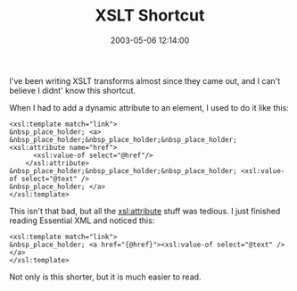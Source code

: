 ﻿---
layout: post
title: "XSLT Shortcut"
comments: false
date: 2003-05-06 12:14:00
categories:
 - Technology
subtext-id: 77c02ec3-a93a-4739-bb04-ddd02faa52cd
alias: /blog/XSLT-Shortcut.aspx
---


I've been writing XSLT transforms almost since they came out, and I can't believe I didnt' know this shortcut.

When I had to add a dynamic attribute to an element, I used to do it like this:
    
    <xsl:template match="link">  
    &nbsp_place_holder; <a>  
    &nbsp_place_holder;&nbsp_place_holder;&nbsp_place_holder; <xsl:attribute name="href">  
          <xsl:value-of select="@href"/>  
        </xsl:attribute>  
    &nbsp_place_holder;&nbsp_place_holder;&nbsp_place_holder; <xsl:value-of select="@text" />  
    &nbsp_place_holder; </a>  
    </xsl:template>

This isn't that bad, but all the <xsl:attribute> stuff was tedious. I just finished reading Essential XML and noticed this:
    
    <xsl:template match="link">  
    &nbsp_place_holder; <a href="{@href}"><xsl:value-of select="@text" /></a>  
    </xsl:template>

Not only is this shorter, but it is much easier to read.
